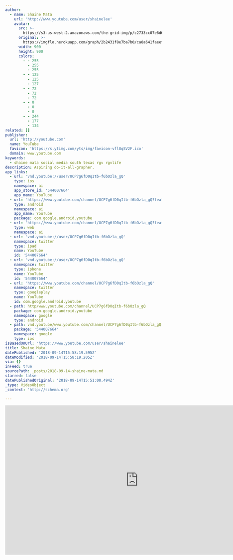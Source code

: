 ```yaml
---
author:
  - name: Shaine Mata
    url: 'http://www.youtube.com/user/shainelee'
    avatar:
      src: >-
        https://s3-us-west-2.amazonaws.com/the-grid-img/p/c2733cc07e6d6ae5371a5b8a55e992113b481fd6
      original: >-
        https://imgflo.herokuapp.com/graph/2b2431f8e7ba7b0/ca8a641faeef2068c9d70b6b93b753e4/noop?input=https%3A%2F%2Fyt3.ggpht.com%2Fa-%2FAN66SAyad-SFj8fWidzNxRij_NP_fhX8BXp59eUc0g%3Ds900-mo-c-c0xffffffff-rj-k-no
      width: 900
      height: 900
      colors:
        - - 255
          - 255
          - 255
        - - 125
          - 125
          - 127
        - - 72
          - 72
          - 72
        - - 0
          - 0
          - 0
        - - 244
          - 177
          - 134
related: []
publisher:
  url: 'http://youtube.com'
  name: YouTube
  favicon: 'https://s.ytimg.com/yts/img/favicon-vfl8qSV2F.ico'
  domain: www.youtube.com
keywords:
  - shaine mata social media south texas rgv rgvlife
description: Aspiring do-it-all-grapher.
app_links:
  - url: 'vnd.youtube://user/UCP7g6fD0qItb-f6bOzla_gQ'
    type: ios
    namespace: ai
    app_store_id: '544007664'
    app_name: YouTube
  - url: 'https://www.youtube.com/channel/UCP7g6fD0qItb-f6bOzla_gQ?feature=applinks'
    type: android
    namespace: ai
    app_name: YouTube
    package: com.google.android.youtube
  - url: 'https://www.youtube.com/channel/UCP7g6fD0qItb-f6bOzla_gQ?feature=applinks'
    type: web
    namespace: ai
  - url: 'vnd.youtube://user/UCP7g6fD0qItb-f6bOzla_gQ'
    namespace: twitter
    type: ipad
    name: YouTube
    id: '544007664'
  - url: 'vnd.youtube://user/UCP7g6fD0qItb-f6bOzla_gQ'
    namespace: twitter
    type: iphone
    name: YouTube
    id: '544007664'
  - url: 'https://www.youtube.com/channel/UCP7g6fD0qItb-f6bOzla_gQ'
    namespace: twitter
    type: googleplay
    name: YouTube
    id: com.google.android.youtube
  - path: http/www.youtube.com/channel/UCP7g6fD0qItb-f6bOzla_gQ
    package: com.google.android.youtube
    namespace: google
    type: android
  - path: vnd.youtube/www.youtube.com/channel/UCP7g6fD0qItb-f6bOzla_gQ
    package: '544007664'
    namespace: google
    type: ios
isBasedOnUrl: 'https://www.youtube.com/user/shainelee'
title: Shaine Mata
datePublished: '2018-09-14T15:58:19.595Z'
dateModified: '2018-09-14T15:58:19.205Z'
via: {}
inFeed: true
sourcePath: _posts/2018-09-14-shaine-mata.md
starred: false
datePublishedOriginal: '2018-09-14T15:51:00.494Z'
_type: VideoObject
_context: 'http://schema.org'

---
```

<iframe src="https://cdn.embedly.com/widgets/media.html?src=http%3A%2F%2Fwww.youtube.com%2Fembed%2Fvideoseries%3Flist%3DUUP7g6fD0qItb-f6bOzla_gQ&amp;url=https%3A%2F%2Fwww.youtube.com%2Fuser%2Fshainelee&amp;image=https%3A%2F%2Fyt3.ggpht.com%2Fa-%2FAN66SAyad-SFj8fWidzNxRij_NP_fhX8BXp59eUc0g%3Ds900-mo-c-c0xffffffff-rj-k-no&amp;key=a715cf41cc93453ca338d350cd26f87b&amp;type=text%2Fhtml&amp;schema=youtube" width="853" height="480" scrolling="no" frameborder="0" allowfullscreen="true" style=""></iframe>